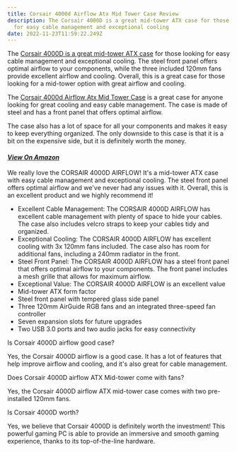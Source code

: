 ```yaml
---
title: Corsair 4000d Airflow Atx Mid Tower Case Review
description: The Corsair 4000D is a great mid-tower ATX case for those looking
  for easy cable management and exceptional cooling
date: 2022-11-23T11:59:22.249Z
---
```

The [Corsair 4000D is a great mid-tower ATX case](https://www.amazon.com/Corsair-4000D-Airflow-Tempered-Mid-Tower/dp/B08C74694Z?&linkCode=ll1&tag=bestvela0b-20&linkId=9031f427be65b8a80694df830157dbee&language=en_US&ref_=as_li_ss_tl) for those looking for easy cable management and exceptional cooling. The steel front panel offers optimal airflow to your components, while the three included 120mm fans provide excellent airflow and cooling. Overall, this is a great case for those looking for a mid-tower option with great airflow and cooling.

The [Corsair 4000d Airflow Atx Mid Tower Case](https://www.amazon.com/Corsair-4000D-Airflow-Tempered-Mid-Tower/dp/B08C74694Z?&linkCode=ll1&tag=bestvela0b-20&linkId=9031f427be65b8a80694df830157dbee&language=en_US&ref_=as_li_ss_tl) is a great case for anyone looking for great cooling and easy cable management. The case is made of steel and has a front panel that offers optimal airflow. 

The case also has a lot of space for all your components and makes it easy to keep everything organized. The only downside to this case is that it is a bit on the expensive side, but it is definitely worth the money.

#### ***[V﻿iew On Amazon](https://www.amazon.com/Corsair-4000D-Airflow-Tempered-Mid-Tower/dp/B08C74694Z?&linkCode=ll1&tag=bestvela0b-20&linkId=9031f427be65b8a80694df830157dbee&language=en_US&ref_=as_li_ss_tl)***

We really love the CORSAIR 4000D AIRFLOW! It's a mid-tower ATX case with easy cable management and exceptional cooling. The steel front panel offers optimal airflow and we've never had any issues with it. Overall, this is an excellent product and we highly recommend it!

* Excellent Cable Management: The CORSAIR 4000D AIRFLOW has excellent cable management with plenty of space to hide your cables. The case also includes velcro straps to keep your cables tidy and organized.
* Exceptional Cooling: The CORSAIR 4000D AIRFLOW has excellent cooling with 3x 120mm fans included. The case also has room for additional fans, including a 240mm radiator in the front.
* Steel Front Panel: The CORSAIR 4000D AIRFLOW has a steel front panel that offers optimal airflow to your components. The front panel includes a mesh grille that allows for maximum airflow.
* Exceptional Value: The CORSAIR 4000D AIRFLOW is an excellent value
* Mid-tower ATX form factor
* Steel front panel with tempered glass side panel
* Three 120mm AirGuide RGB fans and an integrated three-speed fan controller
* Seven expansion slots for future upgrades
* Two USB 3.0 ports and two audio jacks for easy connectivity

Is Corsair 4000D airflow good case?

Yes, the Corsair 4000D airflow is a good case. It has a lot of features that help improve airflow and cooling, and it's also great for cable management.

Does Corsair 4000D airflow ATX Mid-tower come with fans?

Yes, the Corsair 4000D airflow ATX mid-tower case comes with two pre-installed 120mm fans.

Is Corsair 4000D worth?

Yes, we believe that Corsair 4000D is definitely worth the investment! This powerful gaming PC is able to provide an immersive and smooth gaming experience, thanks to its top-of-the-line hardware.